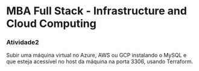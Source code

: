 # MBA Full Stack - Infrastructure and Cloud Computing

### Atividade2
Subir uma máquina virtual no Azure, AWS ou GCP instalando o MySQL e que esteja acessível no host da máquina na porta 3306, usando Terraform.  
